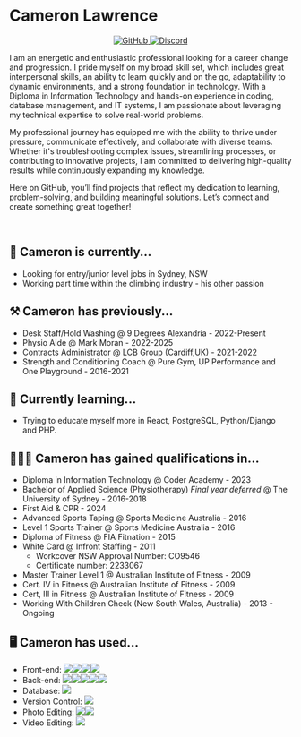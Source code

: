 # Cameron Lawrence

<p align="center">
    <a
    href="https://github.com/cameronjohn89"
    target="_blank">
    <img
      alt="GitHub"
      src="https://img.shields.io/badge/github-%23181717.svg?&style=for-the-badge&logo=github&logoColor=white"
    />
  </a>
    <a
  href="https://discordapp.com/users/cameronjohn89#3491"
  target="_blank">
  <img
    alt="Discord"
    src="https://img.shields.io/badge/Discord-%235865F2.svg?style=for-the-badge&logo=discord&logoColor=white"
    />
    </a>
</p>

I am an energetic and enthusiastic professional looking for a career change and progression. I pride myself on my broad skill set, which includes great interpersonal skills, an ability to learn quickly and on the go, adaptability to dynamic environments, and a strong foundation in technology. With a Diploma in Information Technology and hands-on experience in coding, database management, and IT systems, I am passionate about leveraging my technical expertise to solve real-world problems.

My professional journey has equipped me with the ability to thrive under pressure, communicate effectively, and collaborate with diverse teams. Whether it's troubleshooting complex issues, streamlining processes, or contributing to innovative projects, I am committed to delivering high-quality results while continuously expanding my knowledge.

Here on GitHub, you’ll find projects that reflect my dedication to learning, problem-solving, and building meaningful solutions. Let’s connect and create something great together!

<br />

## 🔭 Cameron is currently...

- Looking for entry/junior level jobs in Sydney, NSW
- Working part time within the climbing industry - his other passion

## ⚒️ Cameron has previously...

- Desk Staff/Hold Washing @ 9 Degrees Alexandria - 2022-Present
- Physio Aide @ Mark Moran - 2022-2025
- Contracts Administrator @ LCB Group (Cardiff,UK) - 2021-2022
- Strength and Conditioning Coach @ Pure Gym, UP Performance and One Playground - 2016-2021


## 🌱 Currently learning...

- Trying to educate myself more in React, PostgreSQL, Python/Django and PHP.

## 👨🏼‍🎓 Cameron has gained qualifications in...

- Diploma in Information Technology @ Coder Academy - 2023
- Bachelor of Applied Science (Physiotherapy) *Final year deferred* @ The University of Sydney - 2016-2018
- First Aid & CPR - 2024
- Advanced Sports Taping @ Sports Medicine Australia - 2016
- Level 1 Sports Trainer @ Sports Medicine Australia - 2016
- Diploma of Fitness @ FIA Fitnation - 2015
- White Card @ Infront Staffing - 2011
    - Workcover NSW Approval Number: CO9546
    - Certificate number: 2233067
- Master Trainer Level 1 @ Australian Institute of Fitness - 2009
- Cert. IV in Fitness @ Australian Institute of Fitness - 2009
- Cert, III in Fitness @ Australian Institute of Fitness - 2009
- Working With Children Check (New South Wales, Australia) - 2013 - Ongoing

## 🖥️ Cameron has used...

- Front-end: <img src="https://img.shields.io/badge/HTML5-181717?logo=html5&logoColor=white&labelColor=E34F26" /><img src="https://img.shields.io/badge/CSS3-181717?logo=css3&logoColor=white&labelColor=1572B6" /><img src="https://img.shields.io/badge/JavaScript-323330?logo=javascript&logoColor=F7DF1E" /><img src="https://img.shields.io/badge/React-20232A?logo=react&logoColor=61DAFB" /> 
- Back-end: <img src="https://img.shields.io/badge/NodeJS-181717?logo=nodedotjs&logoColor=white&labelColor=339933" /><img src="https://img.shields.io/badge/ExpressJS-181717?logo=express&logoColor=white&labelColor=000000" /><img src="https://img.shields.io/badge/Python-181717?logo=python&logoColor=white&labelColor=3776AB" /><img src="https://img.shields.io/badge/Flask-181717?logo=flask&logoColor=white" /><img src="https://img.shields.io/badge/C%23-181717?logo=csharp&logoColor=white&labelColor=239120" />
- Database: <img src="https://img.shields.io/badge/PostgreSQL-181717?logo=postgresql&logoColor=white&labelColor=4169E1" />
- Version Control: <img src="https://img.shields.io/badge/Github-181717?logo=github&logoColor=white" />
- Photo Editing: <img src="https://img.shields.io/badge/Adobe-Photoshop-blue?logo=adobephotoshop&logoColor=white" /><img src="https://img.shields.io/badge/Adobe-Lightroom-darkblue?logo=adobelightroom&logoColor=white"/>
- Video Editing: <img src="https://img.shields.io/badge/Adobe-Premiere_Pro-purple?logo=adobepremierepro&logoColor=white"/>
